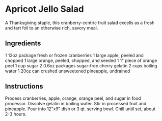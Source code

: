 # Apricot Jello Salad
A Thanksgiving staple, this cranberry-centric fruit salad excells as a fresh and tart foil to an otherwise rich, savory meal.

## Ingredients
1 12oz package fresh or frozen cranberries
1 large apple, peeled and chopped
1 large orange, peeled, chopped, and seeded
1 1" piece of orange peel
1 cup sugar
2 0.6oz packages sugar-free cherry gelatin
2 cups boiling water
1 20oz can crushed unsweetened pineapple, undrained

## Instructions
Process cranberries, apple, orange, orange peel, and sugar in food processor. Dissolve gelatin in boiling water. Stir in processed fruit and pineapple. Pour into 12"x9" dish or 3 qt. serving bowl. Chill until set, about 2-3 hours.
